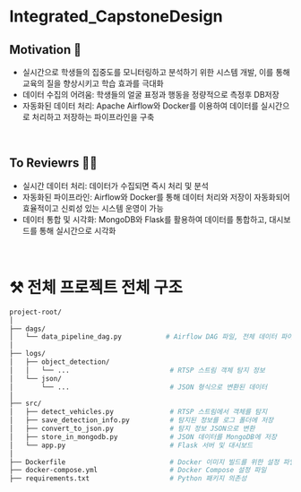 # Integrated_CapstoneDesign

## Motivation 🧐
<!--변경 사항 및 관련 이슈에 대한 설명란 -->
- 실시간으로 학생들의 집중도를 모니터링하고 분석하기 위한 시스템 개발, 이를 통해 교육의 질을 향상시키고 학습 효과를 극대화
- 데이터 수집의 어려움: 학생들의 얼굴 표정과 행동을 정량적으로 측정후 DB저장
- 자동화된 데이터 처리: Apache Airflow와 Docker를 이용하여 데이터를 실시간으로 처리하고 저장하는 파이프라인을 구축

<br>

## To Reviewrs ✍🏻
- 실시간 데이터 처리: 데이터가 수집되면 즉시 처리 및 분석
- 자동화된 파이프라인: Airflow와 Docker를 통해 데이터 처리와 저장이 자동화되어 효율적이고 신뢰성 있는 시스템 운영이 가능
- 데이터 통합 및 시각화: MongoDB와 Flask를 활용하여 데이터를 통합하고, 대시보드를 통해 실시간으로 시각화


<br>

# ⚒️ 전체 프로젝트 전체 구조
```bash
project-root/
│
├── dags/
│   └── data_pipeline_dag.py           # Airflow DAG 파일, 전체 데이터 파이프라인을 정의
│
├── logs/
│   ├── object_detection/
│   │   └── ...                         # RTSP 스트림 객체 탐지 정보
│   └── json/
│       └── ...                         # JSON 형식으로 변환된 데이터
│
├── src/
│   ├── detect_vehicles.py              # RTSP 스트림에서 객체를 탐지
│   ├── save_detection_info.py          # 탐지된 정보를 로그 폴더에 저장
│   ├── convert_to_json.py              # 탐지 정보 JSON으로 변환
│   ├── store_in_mongodb.py             # JSON 데이터를 MongoDB에 저장
│   └── app.py                          # Flask 서버 및 대시보드
│
├── Dockerfile                          # Docker 이미지 빌드를 위한 설정 파일
├── docker-compose.yml                  # Docker Compose 설정 파일
├── requirements.txt                    # Python 패키지 의존성

``` 
